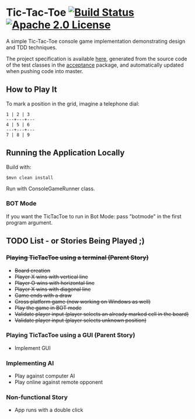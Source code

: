 # Tic-Tac-Toe [![Build Status](https://travis-ci.org/rafaelfiume/tictactoe.svg?branch=master)](https://travis-ci.org/rafaelfiume/tictactoe) [![Apache 2.0 License](https://img.shields.io/badge/license-Apache_2.0-blue.svg)](https://github.com/rafaelfiume/tictactoe/blob/master/LICENSE)

A simple Tic-Tac-Toe console game implementation demonstrating design and TDD techniques.

The project specification is available [here](http://rafaelfiume.github.io/tictactoe), generated from the source code of the test classes
in the [acceptance](https://github.com/rafaelfiume/tictactoe/tree/master/src/test/java/com/rafaelfiume/tictactoe/console/acceptance) package, and automatically updated when pushing code into master.

## How to Play It

To mark a position in the grid, imagine a telephone dial:

    1 | 2 | 3
    ---+---+---
    4 | 5 | 6
    ---+---+---
    7 | 8 | 9

## Running the Application Locally

Build with:

    $mvn clean install

Run with ConsoleGameRunner class.

### BOT Mode

If you want the TicTacToe to run in Bot Mode: pass "botmode" in the first program argument.

## TODO List - or Stories Being Played ;)

### ~~Playing TicTacToe using a terminal (Parent Story)~~
* ~~Board creation~~
* ~~Player X wins with vertical line~~
* ~~Player O wins with horizontal line~~
* ~~Player X wins with diagonal line~~
* ~~Game ends with a draw~~
* ~~Cross platform game (now working on Windows as well)~~
* ~~Play the game in BOT mode~~
* ~~Validate player input (player selects an already marked cell in the board)~~
* ~~Validate player input (player selects unknown position)~~

### Playing TicTacToe using a GUI (Parent Story)
* Implement GUI

### Implementing AI
* Play against computer AI
* Play online against remote opponent

### Non-functional Story
* App runs with a double click
